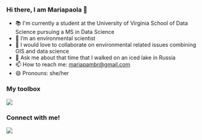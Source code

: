 ### Hi there, I am Mariapaola 👋

- 📚 I'm currently a student at the University of Virginia School of Data Science pursuing a MS in Data Science
- 🌱 I’m an environmental scientist 
- 👯 I would love to collaborate on environmental related issues combining GIS and data science 
- 💬 Ask me about that time that I walked on an iced lake in Russia  
- 📫 How to reach me: mariapambr@gmail.com
- 😄 Pronouns: she/her

### My toolbox 
![](https://img.shields.io/badge/Python-3776AB?style=for-the-badge&logo=python&logoColor=white)

### Connect with me!
[![](https://img.shields.io/badge/LinkedIn-0077B5?style=for-the-badge&logo=linkedin&logoColor=white)](https://www.linkedin.com/in/mariapaola-ambrosone)
